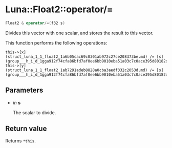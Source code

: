 # Luna::Float2::operator/=

```c++
Float2 & operator/=(f32 s)
```

Divides this vector with one scalar, and stores the result to this vector. 

This function performs the following operations: 
```
this->[x](struct_luna_1_1_float2_1a6b05cac69c0301ab972c27ce208373be.md) /= [s](group___h_i_d_1gga912f74cfa86bfd7af0ee6bb9010eba51a03c7c0ace395d80182db07ae2c30f034.md);
this->[y](struct_luna_1_1_float2_1ab7291adeb8828a0cba3aedf332c2053d.md) /= [s](group___h_i_d_1gga912f74cfa86bfd7af0ee6bb9010eba51a03c7c0ace395d80182db07ae2c30f034.md);
```


## Parameters
* *in* **s**

    The scalar to divide. 

## Return value
Returns `*this`. 

